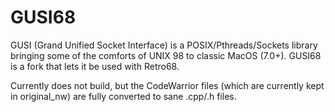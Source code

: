 # GUSI68

GUSI (Grand Unified Socket Interface) is a POSIX/Pthreads/Sockets library bringing some of the comforts of UNIX 98 to classic MacOS (7.0+). GUSI68 is a fork that lets it be used with Retro68.

Currently does not build, but the CodeWarrior files (which are currently kept in original_nw) are fully converted to sane .cpp/.h files.
